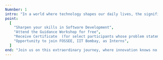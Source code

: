 ```yaml
---
Numnber: 1
intro: "In a world where technology shapes our daily lives, the significance of this hackathon cannot be overstated. Here, participants have the opportunity to redefine the boundaries of what's possible. By merging open source principles with cutting-edge technologies, we aim to:"
point:
  [
    "Sharpen your skills in Software Development",
    "Attend the Guidance Workshop for free",
    "Receive Certificate  (for select participants whose problem statement solution will be shortlisted)",
    "Opportunity to join FOSSEE, IIT Bombay, as Interns",
  ]
end: "Join us on this extraordinary journey, where innovation knows no bounds. Together, let's turn ideas into actions and make a lasting impact on society and the environment. The Open Source Hardware IoT GIS Hackathon is your stage to shine, and the world is waiting to witness your brilliance."
---
```

